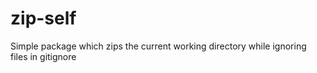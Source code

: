 # zip-self
Simple package which zips the current working directory while ignoring files in gitignore
